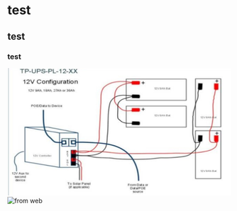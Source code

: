 # test
## test
### test

![pic](./pictures/pic.jpg.jpg)
![from web](https://i.stack.imgur.com/bMFhB.jpg)

